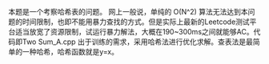本题是一个考察哈希表的问题。
网上一般说，单纯的 O(N^2) 算法无法达到本问题的时间限制，也即不能用暴力查找的方式。但是实际上最新的Leetcode测试平台适当放宽了资源限制，试运行暴力解法，大概在190~300ms之间就能够AC。代码即Two Sum_A.cpp
出于训练的需求，采用哈希法进行优化求解。查表法是最简单的一种哈希，哈希函数就是y=x。
